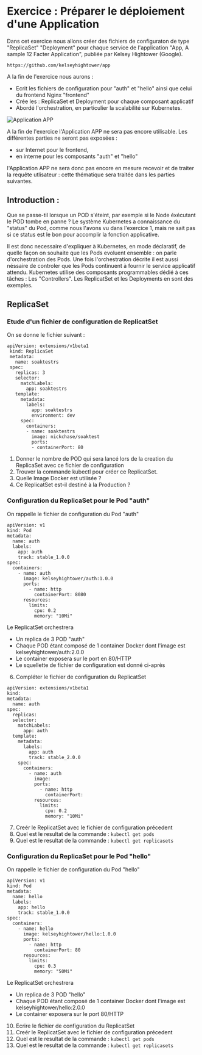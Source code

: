 # Exercice : Préparer le déploiement d'une Application 

Dans cet exercice nous allons créer des fichiers de configuraton de type "ReplicaSet" "Deployment" pour chaque service de l'application  "App, A sample 12 Facter Application", publiée par Kelsey Hightower (Google). 

`https://github.com/kelseyhightower/app`



A la fin de l'exercice nous aurons : 
- Ecrit les fichiers de configuration pour "auth" et "hello" ainsi que celui du frontend Nginx "frontend"
- Crée les : ReplicaSet et Deployment pour chaque composant applicatif
- Abordé l'orchestration, en particulier la scalabilité sur Kubernetes.

![Application APP](https://github.com/Treeptik/training-k8s-resources/blob/master/03_ReplicatSet_Deployment/images/Treeptik-training-k8s-exo3-1.jpg?raw=true "Application APP")


A la fin de l'exercice l'Application APP ne sera pas encore utilisable. Les différentes parties ne seront pas exposées : 
- sur Internet pour le frontend, 
- en interne pour les composants "auth" et "hello" 

l'Application APP ne sera donc pas encore en mesure recevoir et de traiter la requête utlisateur : cette thématique sera traitée dans les parties suivantes. 
  
## Introduction : 

Que se passe-til lorsque un POD s'éteint, par exemple si le Node éxécutant le POD tombe en panne ? 
Le système Kubernetes a connaissance du "status" du Pod, comme nous l'avons vu dans l'exercice 1, mais ne sait pas si ce status est le bon pour accomplir la fonction applicative. 

Il est donc necessaire d'expliquer à Kubernetes, en mode déclaratif, de quelle façon on souhaite que les Pods evoluent ensemble : on parle d'orchestration des Pods. Une fois l'orchestration décrite il est aussi néssaire de controler que les Pods continuent à fournir le service applicatif attendu. Kubernetes utilise des composants programmables dédié à ces tâches : Les "Controllers". Les ReplicatSet et les Deployments en sont des exemples.  


## ReplicaSet 

### Etude d'un fichier de configuration de ReplicatSet

On se donne le fichier suivant : 

```
apiVersion: extensions/v1beta1
 kind: ReplicaSet
 metadata:
   name: soaktestrs
 spec:
   replicas: 3
   selector:
     matchLabels:
       app: soaktestrs
   template:
     metadata:
       labels:
         app: soaktestrs
         environment: dev
     spec:
       containers:
       - name: soaktestrs
         image: nickchase/soaktest
         ports:
         - containerPort: 80
```

1. Donner le nombre de POD qui sera lancé lors de la creation du ReplicaSet avec ce fichier de configuration
2. Trouver la commande kubectl pour créer ce ReplicatSet. 
3. Quelle Image Docker est utilisée ? 
5. Ce ReplicatSet est-il destiné à la Production ? 


### Configuration du ReplicaSet pour le Pod "auth"

On rappelle le fichier de configuration du Pod "auth"

```
apiVersion: v1
kind: Pod
metadata:
  name: auth
  labels:
    app: auth
    track: stable_1.0.0
spec:
  containers:
    - name: auth
      image: kelseyhightower/auth:1.0.0
      ports:
        - name: http
          containerPort: 8080
      resources:
        limits:
          cpu: 0.2
          memory: "10Mi"
```


Le ReplicatSet orchestrera 
- Un replica de 3 POD "auth"
- Chaque POD étant composé de 1 container Docker dont l'image est kelseyhightower/auth:2.0.0
- Le container exposera sur le port en 80/HTTP
- Le squellette de fichier de configuration est donné ci-après 

6. Compléter le fichier de configuration du ReplicatSet

```
apiVersion: extensions/v1beta1
kind: 
metadata:
  name: auth
spec:
  replicas: 
  selector:
    matchLabels:
      app: auth
  template:
    metadata:
      labels:
        app: auth
        track: stable_2.0.0
    spec:
      containers:
        - name: auth
          image: 
          ports:
            - name: http
              containerPort: 
          resources:
            limits:
              cpu: 0.2
              memory: "10Mi"
```

7. Creér le ReplicatSet avec le fichier de configuration précedent 
8. Quel est le resultat de la commande : `kubectl get pods`
9. Quel est le resultat de la commande : `kubectl get replicasets`

### Configuration du ReplicaSet pour le Pod "hello"

On rappelle le fichier de configuration du Pod "hello"

```
apiVersion: v1
kind: Pod
metadata:
  name: hello
  labels:
    app: hello
    track: stable_1.0.0
spec:
  containers:
    - name: hello
      image: kelseyhightower/hello:1.0.0
      ports:
        - name: http
          containerPort: 80
      resources:
        limits:
          cpu: 0.3
          memory: "50Mi"
```


Le ReplicatSet orchestrera 
- Un replica de 3 POD "hello"
- Chaque POD étant composé de 1 container Docker dont l'image est kelseyhightower/hello:2.0.0
- Le container exposera sur le port 80/HTTP
 
10. Ecrire le fichier de configuration du ReplicatSet
11. Creér le ReplicatSet avec le fichier de configuration précedent 
12. Quel est le resultat de la commande : `kubectl get pods`
13. Quel est le resultat de la commande : `kubectl get replicasets`
